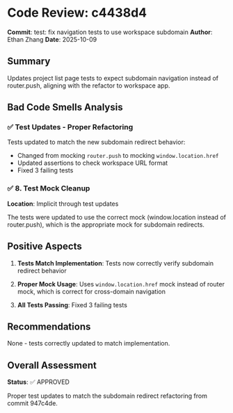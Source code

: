 # Code Review: c4438d4

**Commit**: test: fix navigation tests to use workspace subdomain
**Author**: Ethan Zhang
**Date**: 2025-10-09

## Summary

Updates project list page tests to expect subdomain navigation instead of router.push, aligning with the refactor to workspace app.

## Bad Code Smells Analysis

### ✅ Test Updates - Proper Refactoring

Tests updated to match the new subdomain redirect behavior:
- Changed from mocking `router.push` to mocking `window.location.href`
- Updated assertions to check workspace URL format
- Fixed 3 failing tests

### ✅ 8. Test Mock Cleanup

**Location**: Implicit through test updates

The tests were updated to use the correct mock (window.location instead of router.push), which is the appropriate mock for subdomain redirects.

## Positive Aspects

1. **Tests Match Implementation**: Tests now correctly verify subdomain redirect behavior

2. **Proper Mock Usage**: Uses `window.location.href` mock instead of router mock, which is correct for cross-domain navigation

3. **All Tests Passing**: Fixed 3 failing tests

## Recommendations

None - tests correctly updated to match implementation.

## Overall Assessment

**Status**: ✅ APPROVED

Proper test updates to match the subdomain redirect refactoring from commit 947c4de.
